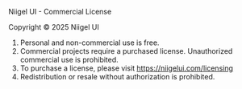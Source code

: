 Niigel UI - Commercial License

Copyright © 2025 Niigel UI

1. Personal and non-commercial use is free.
2. Commercial projects require a purchased license. Unauthorized commercial use is prohibited.
3. To purchase a license, please visit https://niigelui.com/licensing
4. Redistribution or resale without authorization is prohibited.
